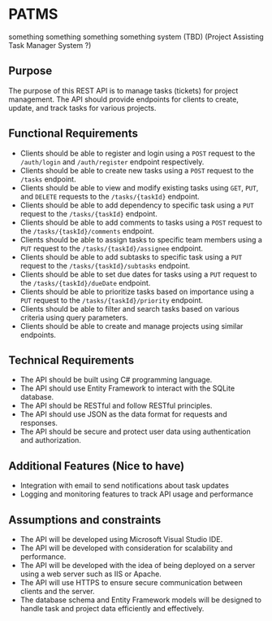 # PATMS
something something something something system (TBD)
(Project Assisting Task Manager System ?)

## Purpose
The purpose of this REST API is to manage tasks (tickets) for project management. 
The API should provide endpoints for clients to create, update, and track tasks for various projects.

## Functional Requirements
- Clients should be able to register and login using a `POST` request to the `/auth/login` and `/auth/register` endpoint respectively.
- Clients should be able to create new tasks using a `POST` request to the `/tasks` endpoint.
- Clients should be able to view and modify existing tasks using `GET`, `PUT`, and `DELETE` requests to the `/tasks/{taskId}` endpoint.
- Clients should be able to add dependency to specific task using a `PUT` request to the `/tasks/{taskId}` endpoint.
- Clients should be able to add comments to tasks using a `POST` request to the `/tasks/{taskId}/comments` endpoint.
- Clients should be able to assign tasks to specific team members using a `PUT` request to the `/tasks/{taskId}/assignee` endpoint.
- Clients should be able to add subtasks to specific task using a `PUT` request to the `/tasks/{taskId}/subtasks` endpoint.
- Clients should be able to set due dates for tasks using a `PUT` request to the `/tasks/{taskId}/dueDate` endpoint.
- Clients should be able to prioritize tasks based on importance using a `PUT` request to the `/tasks/{taskId}/priority` endpoint.
- Clients should be able to filter and search tasks based on various criteria using query parameters.
- Clients should be able to create and manage projects using similar endpoints.

## Technical Requirements

- The API should be built using C# programming language.
- The API should use Entity Framework to interact with the SQLite database.
- The API should be RESTful and follow RESTful principles.
- The API should use JSON as the data format for requests and responses.
- The API should be secure and protect user data using authentication and authorization.

## Additional Features (Nice to have)

- Integration with email to send notifications about task updates
- Logging and monitoring features to track API usage and performance

## Assumptions and constraints
- The API will be developed using Microsoft Visual Studio IDE.
- The API will be developed with consideration for scalability and performance.
- The API will be developed with the idea of being deployed on a server using a web server such as IIS or Apache.
- The API will use HTTPS to ensure secure communication between clients and the server.
- The database schema and Entity Framework models will be designed to handle task and project data efficiently and effectively.
